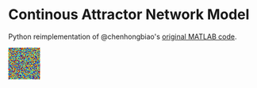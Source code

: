 # Continous Attractor Network Model

Python reimplementation of @chenhongbiao's [original MATLAB code](https://github.com/chenhongbiao/Grid2PlaceModel).

![grid visualization](./docs/images/out.gif)
